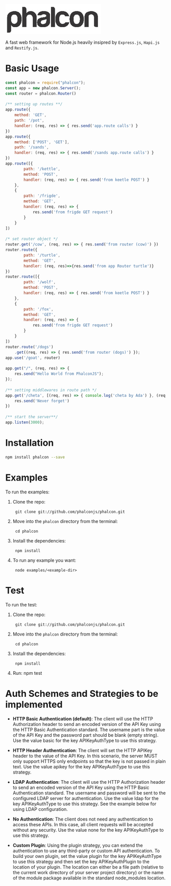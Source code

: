 ![](phalcon.jpg)

A fast web framework for Node.js heavily insipred by `Express.js`, `Hapi.js` and `Restify.js`.

# Basic Usage
```javascript
const phalcon = require("phalcon");
const app = new phalcon.Server();
const router = phalcon.Router()

/** setting up routes **/
app.route({
    method: 'GET',
    path: '/pot',
    handler: (req, res) => { res.send('app.route calls') }
})
app.route({
    method: ['POST', 'GET'],
    path: '/sands',
    handler: (req, res) => { res.send('/sands app.route calls') }
})
app.route([{
        path: '/kettle',
        method: 'POST',
        handler: (req, res) => { res.send('from keetle POST') }
    },
    {
        path: '/frigde',
        method: 'GET',
        handler: (req, res) => {
            res.send('from frigde GET request')
        }
    }
])

/* set router object */
router.get('/cow', (req, res) => { res.send('from router (cow)') })
router.route({
        path: '/turtle',
        method: 'GET',
        handler: (req, res)=>{res.send('from app Router turtle')}
})
router.route([{
        path: '/wolf',
        method: 'POST',
        handler: (req, res) => { res.send('from keetle POST') }
    },
    {
        path: '/fox',
        method: 'GET',
        handler: (req, res) => {
            res.send('from frigde GET request')
        }
    }
])
router.route('/dogs')
    .get((req, res) => { res.send('from router (dogs)') });
app.use('/goat', router)

app.get("/", (req, res) => {
    res.send("Hello World from PhalconJS");
});

/** setting middlewares in route path */
app.get('/cheta', [(req, res) => { console.log('cheta by Ada') }, (req, res) => { console.log('cheta by AdaEhi') }], (req, res) => {
    res.send('Never forget')
})

/** start the server**/
app.listen(3000);
```
# Installation
```sh
npm install phalcon --save
```
# Examples
To run the examples:
1. Clone the repo:

        git clone git://github.com/phalconjs/phalcon.git

1. Move into the `phalcon` directory from the terminal:

        cd phalcon

1. Install the dependencies:

        npm install

1. To run any example you want:

        node examples/<example-dir>

# Test
To run the test:
1. Clone the repo:

        git clone git://github.com/phalconjs/phalcon.git

1. Move into the `phalcon` directory from the terminal:

        cd phalcon

1. Install the dependencies:

        npm install

1. Run:
        npm test

# Auth Schemes and Strategies to be implemented

* **HTTP Basic Authentication (default)**: The client will use the HTTP Authorization header to send an encoded version of the API Key using the HTTP Basic Authentication standard. The username part is the value of the API Key and the password part should be blank (empty string). Use the value basic for the key APIKeyAuthType to use this strategy.

* **HTTP Header Authentication**: The client will set the HTTP APIKey header to the value of the API Key. In this scenario, the server MUST only support HTTPS only endpoints so that the key is not passed in plain text. Use the value apikey for the key APIKeyAuthType to use this strategy.

* **LDAP Authentication**: The client will use the HTTP Authorization header to send an encoded version of the API Key using the HTTP Basic Authentication standard. The username and password will be sent to the configured LDAP server for authentication. Use the value ldap for the key APIKeyAuthType to use this strategy. See the example below for using LDAP configuration.

* **No Authentication**: The client does not need any authentication to access these APIs. In this case, all client requests will be accepted without any security. Use the value none for the key APIKeyAuthType to use this strategy.

* **Custom Plugin**: Using the plugin strategy, you can extend the authentication to use any third-party or custom API authentication. To build your own plugin, set the value plugin for the key APIKeyAuthType to use this strategy and then set the key APIKeyAuthPlugin to the location of your plugin. The location can either be a file path (relative to the current work directory of your server project directory) or the name of the module package available in the standard node_modules location.